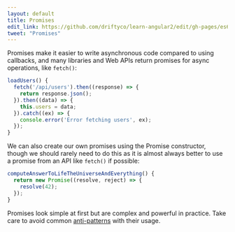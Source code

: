 ```yaml
---
layout: default
title: Promises
edit_link: https://github.com/driftyco/learn-angular2/edit/gh-pages/es6/promises.md
tweet: "Promises"
---
```


Promises make it easier to write asynchronous code compared to using callbacks, and many libraries and Web APIs return promises for async operations, like `fetch()`:

```javascript
loadUsers() {
  fetch('/api/users').then((response) => {
    return response.json();
  }).then((data) => {
    this.users = data;
  }).catch((ex) => {
    console.error('Error fetching users', ex);
  });
}
```

We can also create our own promises using the Promise constructor, though we should rarely need to do this as it is almost always better to use a promise from an API like `fetch()` if possible:

```javascript
computeAnswerToLifeTheUniverseAndEverything() {
  return new Promise((resolve, reject) => {
    resolve(42);
  });
}
```

Promises look simple at first but are complex and powerful in practice. Take care to avoid common [anti-patterns](http://www.datchley.name/promise-patterns-anti-patterns/) with their usage.
